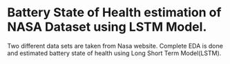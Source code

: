 # Battery State of Health estimation of NASA Dataset using LSTM Model.
Two different data sets are taken from Nasa website. Complete EDA is done and estimated battery state of health using Long Short Term Model(LSTM).
